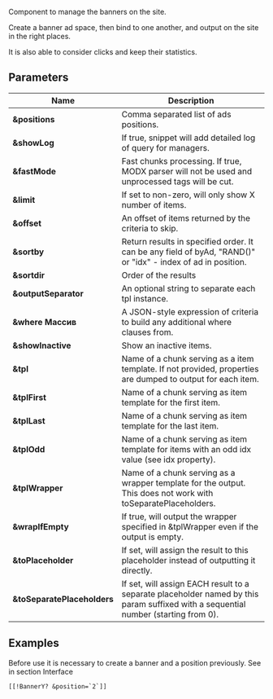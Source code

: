 Component to manage the banners on the site.

Create a banner ad space, then bind to one another, and output on the site in the right places.

It is also able to consider clicks and keep their statistics.

## Parameters

Name                        | Description
----------------------------|-----------------------------------------------------------------------------------------------------------------------------------
**&positions**              | Comma separated list of ads positions.
**&showLog**                | If true, snippet will add detailed log of query for managers.
**&fastMode**               | Fast chunks processing. If true, MODX parser will not be used and unprocessed tags will be cut.
**&limit**                  | If set to non-zero, will only show X number of items.
**&offset**                 | An offset of items returned by the criteria to skip.
**&sortby**                 | Return results in specified order. It can be any field of byAd, "RAND()" or "idx" - index of ad in position.
**&sortdir**                | Order of the results
**&outputSeparator**        | An optional string to separate each tpl instance.
**&where Массив**           | A JSON-style expression of criteria to build any additional where clauses from.
**&showInactive**           | Show an inactive items.
**&tpl**                    | Name of a chunk serving as a item template. If not provided, properties are dumped to output for each item.
**&tplFirst**               | Name of a chunk serving as item template for the first item.
**&tplLast**                | Name of a chunk serving as item template for the last item.
**&tplOdd**                 | Name of a chunk serving as item template for items with an odd idx value (see idx property).
**&tplWrapper**             | Name of a chunk serving as a wrapper template for the output. This does not work with toSeparatePlaceholders.
**&wrapIfEmpty**            | If true, will output the wrapper specified in &tplWrapper even if the output is empty.
**&toPlaceholder**          | If set, will assign the result to this placeholder instead of outputting it directly.
**&toSeparatePlaceholders** | If set, will assign EACH result to a separate placeholder named by this param suffixed with a sequential number (starting from 0).

## Examples

Before use it is necessary to create a banner and a position previously. See in section Interface

```modx
[[!BannerY? &position=`2`]]
```
